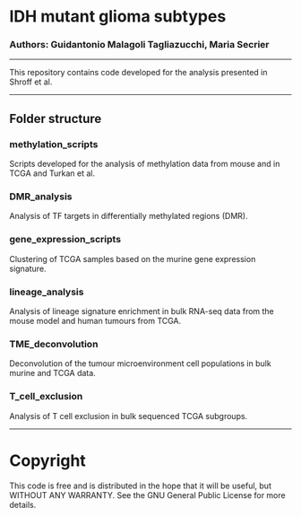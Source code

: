 # IDH mutant glioma subtypes

### Authors: Guidantonio Malagoli Tagliazucchi, Maria Secrier

-----

 This repository contains code developed for the analysis presented in Shroff et al.

-----

## Folder structure

### methylation_scripts
Scripts developed for the analysis of methylation data from mouse and in TCGA and Turkan et al.

### DMR_analysis
Analysis of TF targets in differentially methylated regions (DMR).

### gene_expression_scripts
Clustering of TCGA samples based on the murine gene expression signature.

### lineage_analysis
Analysis of lineage signature enrichment in bulk RNA-seq data from the mouse model and human tumours from TCGA.

### TME_deconvolution
Deconvolution of the tumour microenvironment cell populations in bulk murine and TCGA data.

### T_cell_exclusion
Analysis of T cell exclusion in bulk sequenced TCGA subgroups.

-----

# Copyright
This code is free and is distributed in the hope that it will be useful, but WITHOUT ANY WARRANTY. See the GNU General Public License for more details.
